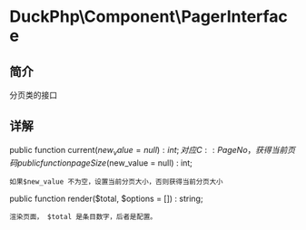 # DuckPhp\Component\PagerInterface

## 简介
分页类的接口

## 详解

public function current($new_value = null) : int;
    对应 C::PageNo ，获得当前页码
public function pageSize($new_value = null) : int;

    如果$new_value 不为空，设置当前分页大小，否则获得当前分页大小
public function render($total, $options = []) : string;
    
    渲染页面， $total 是条目数字，后者是配置。